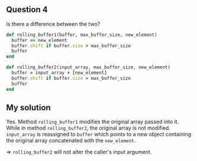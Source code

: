 Question 4
--- 

Is there a difference between the two?

```Ruby
def rolling_buffer1(buffer, max_buffer_size, new_element)
  buffer << new_element
  buffer.shift if buffer.size > max_buffer_size
  buffer
end

def rolling_buffer2(input_array, max_buffer_size, new_element)
  buffer = input_array + [new_element]
  buffer.shift if buffer.size > max_buffer_size
  buffer
end
```

My solution
---
Yes. Method `rolling_buffer1` modifies the original array passed into it. 
While in method `rolling_buffer2`, the original array is not modified. `input_array` is reassigned to `buffer` which points to a new object containing the original array concatenated with the `new_element`. 

=> `rolling_buffer2` will not alter the caller's input argument.
